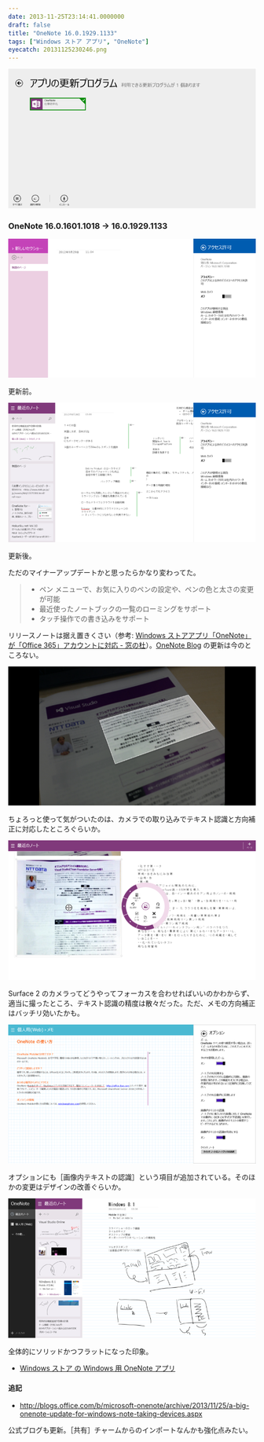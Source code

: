```yaml
---
date: 2013-11-25T23:14:41.0000000
draft: false
title: "OneNote 16.0.1929.1133"
tags: ["Windows ストア アプリ", "OneNote"]
eyecatch: 20131125230246.png
---
```

<p><span itemscope itemtype="http://schema.org/Photograph"><img src="20131125230246.png" alt="f:id:daruyanagi:20131125230246p:plain" title="f:id:daruyanagi:20131125230246p:plain" class="hatena-fotolife" itemprop="image"></span><br />
</p>

<div class="section">
<h3>OneNote 16.0.1601.1018 → 16.0.1929.1133</h3>
<p><span itemscope itemtype="http://schema.org/Photograph"><img src="20131125231307.png" alt="f:id:daruyanagi:20131125231307p:plain" title="f:id:daruyanagi:20131125231307p:plain" class="hatena-fotolife" itemprop="image"></span></p><p>更新前。</p><p><span itemscope itemtype="http://schema.org/Photograph"><img src="20131125230459.png" alt="f:id:daruyanagi:20131125230459p:plain" title="f:id:daruyanagi:20131125230459p:plain" class="hatena-fotolife" itemprop="image"></span></p><p>更新後。</p><p>ただのマイナーアップデートかと思ったらかなり変わってた。</p>

<blockquote>

<ul>
<li>ペン メニューで、お気に入りのペンの設定や、ペンの色と太さの変更が可能</li>
<li>最近使ったノートブックの一覧のローミングをサポート</li>
<li>タッチ操作での書き込みをサポート</li>
</ul>
</blockquote>
<p>リリースノートは据え置きくさい（参考: <a href="http://www.forest.impress.co.jp/docs/news/20130717_607813.html">Windows &#x30B9;&#x30C8;&#x30A2;&#x30A2;&#x30D7;&#x30EA;&#x300C;OneNote&#x300D;&#x304C;&#x300C;Office 365&#x300D;&#x30A2;&#x30AB;&#x30A6;&#x30F3;&#x30C8;&#x306B;&#x5BFE;&#x5FDC; - &#x7A93;&#x306E;&#x675C;</a>）。<a href="http://blogs.office.com/b/microsoft-onenote/">OneNote Blog</a> の更新は今のところない。</p><p><span itemscope itemtype="http://schema.org/Photograph"><img src="20131125230750.png" alt="f:id:daruyanagi:20131125230750p:plain" title="f:id:daruyanagi:20131125230750p:plain" class="hatena-fotolife" itemprop="image"></span></p><p>ちょろっと使って気がついたのは、カメラでの取り込みでテキスト認識と方向補正に対応したところぐらいか。</p><p><span itemscope itemtype="http://schema.org/Photograph"><img src="20131125230905.png" alt="f:id:daruyanagi:20131125230905p:plain" title="f:id:daruyanagi:20131125230905p:plain" class="hatena-fotolife" itemprop="image"></span></p><p>Surface 2 のカメラってどうやってフォーカスを合わせればいいのかわからず、適当に撮ったところ、テキスト認識の精度は散々だった。ただ、メモの方向補正はバッチリ効いたかも。</p><p><span itemscope itemtype="http://schema.org/Photograph"><img src="20131125231053.png" alt="f:id:daruyanagi:20131125231053p:plain" title="f:id:daruyanagi:20131125231053p:plain" class="hatena-fotolife" itemprop="image"></span></p><p>オプションにも［画像内テキストの認識］という項目が追加されている。そのほかの変更はデザインの改善ぐらいか。</p><p><span itemscope itemtype="http://schema.org/Photograph"><img src="20131125231320.png" alt="f:id:daruyanagi:20131125231320p:plain" title="f:id:daruyanagi:20131125231320p:plain" class="hatena-fotolife" itemprop="image"></span></p><p>全体的にソリッドかつフラットになった印象。</p>

<ul>
<li><a href="http://apps.microsoft.com/windows/ja-jp/app/onenote/f022389f-f3a6-417e-ad23-704fbdf57117">Windows &#x30B9;&#x30C8;&#x30A2; &#x306E; Windows &#x7528; OneNote &#x30A2;&#x30D7;&#x30EA;</a></li>
</ul>
<div class="section">
<h4>追記</h4>

<ul>
<li><a href="http://blogs.office.com/b/microsoft-onenote/archive/2013/11/25/a-big-onenote-update-for-windows-note-taking-devices.aspx">http://blogs.office.com/b/microsoft-onenote/archive/2013/11/25/a-big-onenote-update-for-windows-note-taking-devices.aspx</a></li>
</ul><p>公式ブログも更新。［共有］チャームからのインポートなんかも強化点みたい。</p>

</div>
</div>